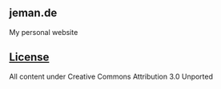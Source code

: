jeman.de
---

My personal website

## [License](LICENSE.md)

All content under Creative Commons Attribution 3.0 Unported